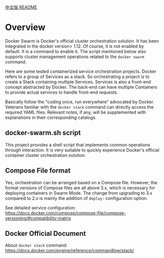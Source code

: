 [中文版 README](README_zh.md)

# Overview

Docker Swarm is Docker's official cluster orchestration solution. It has been integrated in the docker version> 1.12. Of course, it is not enabled by default. It is a command to enable it. The script mentioned below also supports cluster management operations related to the `docker swarm` command.

Here are some tested containerized service orchestration projects. Docker refers to a group of Services as a stack. So orchestrating a project is to create a Stack containing multiple Services. Services is also a front-end concept abstracted by Docker. The back-end can have multiple Containers to provide actual services to handle front-end requests.

Basically follow the "coding once, run everywhere" advocated by Docker. Veterans familiar with the `docker stack` command can directly access the required YAML files. Relevant notes, if any, will be supplemented with explanations in their corresponding catalogs.

## docker-swarm.sh script

This project provides a shell script that implements common operations through interaction. It is very suitable to quickly experience Docker's official container cluster orchestration solution.


## Compose File format

Yes, orchestration can be arranged based on a Compose file. However, the format versions of Compose files are all above 3.x, which is necessary for deploying containers in Swarm Mode. The change from upgrading to 3.x compared to 2.x is mainly the addition of `deploy:` configuration option.

See detailed service configuration:
https://docs.docker.com/compose/compose-file/compose-versioning/#compatibility-matrix

## Docker Official Document

About `docker stack` command:
https://docs.docker.com/engine/reference/commandline/stack/